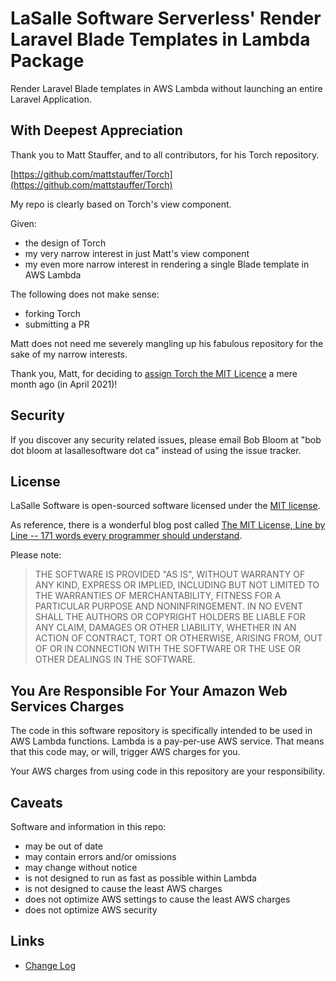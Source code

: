 # LaSalle Software Serverless' Render Laravel Blade Templates in Lambda Package

Render Laravel Blade templates in AWS Lambda without launching an entire Laravel Application.


## With Deepest Appreciation

Thank you to Matt Stauffer, and to all contributors, for his Torch repository. 

[https://github.com/mattstauffer/Torch](https://github.com/mattstauffer/Torch)

My repo is clearly based on Torch's view component. 

Given:
- the design of Torch
- my very narrow interest in just Matt's view component
- my even more narrow interest in rendering a single Blade template in AWS Lambda

The following does not make sense:
- forking Torch
- submitting a PR

Matt does not need me severely mangling up his fabulous repository for the sake of my narrow interests. 

Thank you, Matt, for deciding to [assign Torch the MIT Licence](https://github.com/mattstauffer/Torch/commit/7ec886ad0505cab1d4d5bfdbce1988c4525d818f) a mere month ago (in April 2021)!


## Security

If you discover any security related issues, please email Bob Bloom at "bob dot bloom at lasallesoftware dot ca" instead of using the issue tracker.

## License

LaSalle Software is open-sourced software licensed under the [MIT license](https://opensource.org/licenses/MIT).

As reference, there is a wonderful blog post called [The MIT License, Line by Line -- 171 words every programmer should understand](https://writing.kemitchell.com/2016/09/21/MIT-License-Line-by-Line.html).

Please note:
>THE SOFTWARE IS PROVIDED "AS IS", WITHOUT WARRANTY OF ANY KIND, EXPRESS OR IMPLIED, INCLUDING BUT NOT LIMITED TO THE WARRANTIES OF MERCHANTABILITY, FITNESS FOR A PARTICULAR PURPOSE AND NONINFRINGEMENT. IN NO EVENT SHALL THE AUTHORS OR COPYRIGHT HOLDERS BE LIABLE FOR ANY CLAIM, DAMAGES OR OTHER LIABILITY, WHETHER IN AN ACTION OF CONTRACT, TORT OR OTHERWISE, ARISING FROM, OUT OF OR IN CONNECTION WITH THE SOFTWARE OR THE USE OR OTHER DEALINGS IN THE SOFTWARE.

## You Are Responsible For Your Amazon Web Services Charges

The code in this software repository is specifically intended to be used in AWS Lambda functions. Lambda is a pay-per-use AWS service. That means that this code may, or will, trigger AWS charges for you.

Your AWS charges from using code in this repository are your responsibility. 

## Caveats

Software and information in this repo:
- may be out of date
- may contain errors and/or omissions
- may change without notice
- is not designed to run as fast as possible within Lambda
- is not designed to cause the least AWS charges
- does not optimize AWS settings to cause the least AWS charges
- does not optimize AWS security


## Links

- [Change Log](CHANGELOG.md)

